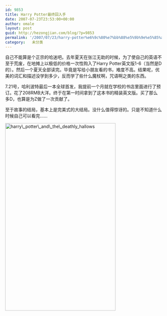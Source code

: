 ```yaml
---
id: 9853
title: Harry Potter最终回入手
date: 2007-07-23T23:53:00+00:00
author: omale
layout: post
guid: http://hezongjian.com/blog/?p=9853
permalink: '/2007/07/23/harry-potter%e6%9c%80%e7%bb%88%e5%9b%9e%e5%85%a5%e6%89%8b/'
category:   未分类  
---
```

自己不能算是个正宗的哈迷吧。去年夏天在张江无助的时候，为了使自己的英语不至于荒废，在地摊上以极低的价格一次性购入了Harry Potter英文版1-6（当然是D的）。然后一个夏天全部读完。毕竟是写给小朋友看的书，难度不高。结果呢，优美的词汇和描述没学到多少，反而学了些什么魔杖啊，咒语啊之类的东西。

7.21号，哈利波特最后一本全球首发，我提前一个月就在学校的书店里面进行了预订。花了208RMB大洋。终于在第一时间拿到了这本书的精装英文版。买了那么多D，也算是为Z做了一次贡献了。

至于故事的结局，基本上是完美式的大结局。没什么值得惊讶的。只是不知道什么时候自己可以看完……

<img style="WIDTH: 355px; HEIGHT: 601px" height=805 alt=harry\_potter\_and\_the\_deathly_hallows src="http://images.blogcn.com/2007/7/24/12/omale,20070724000819727.jpg" width=559 border=0>